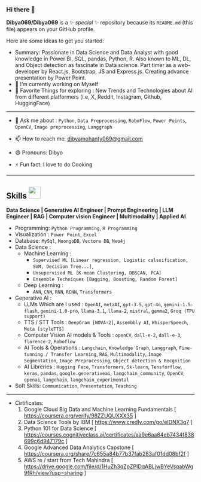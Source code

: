 ### Hi there 👋


**Dibya069/Dibya069** is a ✨ _special_ ✨ repository because its `README.md` (this file) appears on your GitHub profile.

Here are some ideas to get you started:
- Summary: Passionate in Data Science and Data Analyst with good knowledge in Power BI, SQL, pandas, Python, R. Also known to ML, DL, and Object detection as fascinate in Data science. Part timer as a web-developer by React.js, Bootstrap, JS and Express.js. Creating advance presentation by Power Point.
- 🔭 I’m currently working on Myself
- 🌱 Favorite Things for exploring : New Trends and Technologies about AI from different platformers (i.e, X, Reddit, Instagram, Github, HuggingFace)

***

- 💬 Ask me about : `Python`, `Data Preprocessing`, `RoboFlow`, `Power Points`, `OpenCV`, `Image preprocessing`, `Langgraph`
  
- 📫 How to reach me: dibyamohanty069@gmail.com
- 😄 Pronouns: Dibyo
- ⚡ Fun fact: I love to do Cooking
***
<h2> Skills <img src = "https://media2.giphy.com/media/QssGEmpkyEOhBCb7e1/giphy.gif?cid=ecf05e47a0n3gi1bfqntqmob8g9aid1oyj2wr3ds3mg700bl&rid=giphy.gif" width = 32px> </h2>
  <b>Data Science | Generative AI Engineer | Prompt Engineering | LLM Engineer | RAG | Computer vision Engineer | Multimodality | Applied AI </b>

- Programming: `Python Programming`, `R Programming`
- Visualization : `Power Point`, `Excel`
- Database: `MySql`, `MoongoDB`, `Vectore DB`, `Neo4j`
- Data Science :
    - Machine Learning :
        - `Supervised ML [Linear regression, Logistic calssification, SVM, Decision Tree...]`,
        - `Unsupervised ML [K-mean Clustering, DBSCAN, PCA]`
        - `Ensemble Techniques [Bagging, Boosting, Random Forest]`
    - Deep Learning :
        - `ANN`, `CNN`, `RNN`, `RCNN`, `Transformers`   
- Generative AI :
    - LLMs Which are I used : `OpenAI`, `metaAI`, `gpt-3.5`, `gpt-4o`, `gemini-1.5-flash`, `gemini-1.0-pro`, `llama-3.1`, `llama-2`, `mistral`, `gemma2`, `Groq (TPU support)`
    - TTS / STT Tools : `DeepGram [NOVA-2]`, `Assembbly AI`, `WhisperSpeech`, `Meta [styleTTS]`
    - Computer Vision AI models & Tools : `openCV`, `dall-e-2`, `dall-e-3`, `florence-2`, `Roboflow`
    - AI Tools & Operations : `Langchain`, `Knowledge Graph`, `Langgraph`, `Fine-tunning / Transfer Learning`, `RAG`, `Multimodality`, `Image Segmentation`, `Image Preprocessing`, `Object detection & Recgnition`
    - AI Libreries : `Hugging Face`, `Transformers`, `Sk-learn`, `Tensforflow`, `keras`, `pandas`, `google.generativeai`, `langchain_community`, `OpenCV`, `openai`, `langchain`, `langchain_experimental`     
- Soft Skills: `Communication`, `Presentation`, `Teaching`
***
- Cirtificates:
    1. Google Cloud Big Data and Machine Learning Fundamentals [ https://coursera.org/verify/98ZZUQUXXX35 ]
    2. Data Science Tools by IBM [ https://www.credly.com/go/eIDNX3q7 ]
    3. Python 101 for Data Science [ https://courses.cognitiveclass.ai/certificates/aa9e6aa84eb7434f838699c6d947179c ]
    4. Google Advanced Data Analytics Capstone [ https://coursera.org/share/7c655a84b77b37fab283af01dd08bf2f ]
    5. AWS re / start from Tech Mahindra [ https://drive.google.com/file/d/1HuZh3qZpZPIDqABLjwBYeVsqabWg9fRh/view?usp=sharing ]

